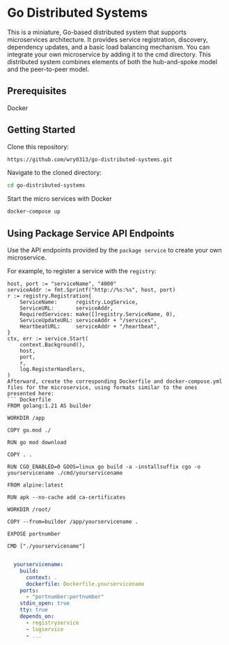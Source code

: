 # Go Distributed Systems
This is a miniature, Go-based distributed system that supports microservices architecture. It provides service registration, discovery, dependency updates, and a basic load balancing mechanism. You can integrate your own microservice by adding it to the cmd directory. This distributed system combines elements of both the hub-and-spoke model and the peer-to-peer model.
## Prerequisites
Docker
## Getting Started
Clone this repository:
``` bash
https://github.com/wry0313/go-distributed-systems.git
```
Navigate to the cloned directory:
``` bash
cd go-distributed-systems
```
Start the micro services with Docker
``` bash
docker-compose up
```
## Using Package Service API Endpoints
Use the API endpoints provided by the `package service` to create your own microservice. 

For example, to register a service with the `registry`:
``` golang
host, port := "serviceName", "4000"
serviceAddr := fmt.Sprintf("http://%s:%s", host, port)
r := registry.Registration{
	ServiceName:      registry.LogService,
	ServiceURL:       serviceAddr,
	RequiredServices: make([]registry.ServiceName, 0),
	ServiceUpdateURL: serviceAddr + "/services",
	HeartbeatURL:     serviceAddr + "/heartbeat",
}
ctx, err := service.Start(
	context.Background(),
	host,
	port,
	r,
	log.RegisterHandlers,
)
Afterward, create the corresponding Dockerfile and docker-compose.yml files for the microservice, using formats similar to the ones presented here:
``` Dockerfile
FROM golang:1.21 AS builder

WORKDIR /app

COPY go.mod ./

RUN go mod download

COPY . .

RUN CGO_ENABLED=0 GOOS=linux go build -a -installsuffix cgo -o yourservicename ./cmd/yourservicename

FROM alpine:latest  

RUN apk --no-cache add ca-certificates

WORKDIR /root/

COPY --from=builder /app/yourservicename .

EXPOSE portnumber

CMD ["./yourservicename"]
```

``` yml

  yourservicename:
    build:
      context: .
      dockerfile: Dockerfile.yourservicename
    ports:
      - "portnumber:portnumber"
    stdin_open: true
    tty: true
    depends_on:
      - registryservice
      - logservice
      - ...
```
